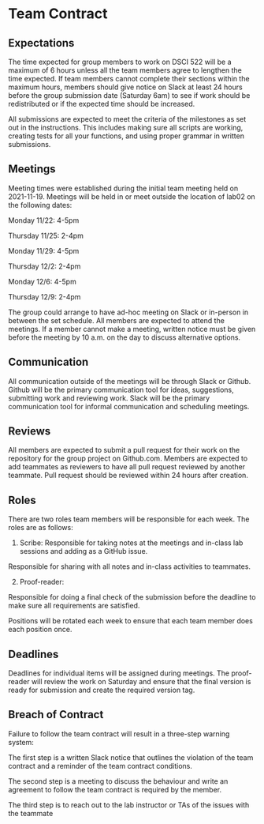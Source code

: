 Team Contract
================

## Expectations

The time expected for group members to work on DSCI 522 will be a
maximum of 6 hours unless all the team members agree to lengthen the
time expected. If team members cannot complete their sections within the
maximum hours, members should give notice on Slack at least 24 hours
before the group submission date (Saturday 6am) to see if work should be
redistributed or if the expected time should be increased.

All submissions are expected to meet the criteria of the milestones as
set out in the instructions. This includes making sure all scripts are
working, creating tests for all your functions, and using proper grammar
in written submissions.

## Meetings

Meeting times were established during the initial team meeting held on
2021-11-19. Meetings will be held in or meet outside the location of
lab02 on the following dates:

Monday 11/22: 4-5pm

Thursday 11/25: 2-4pm

Monday 11/29: 4-5pm

Thursday 12/2: 2-4pm

Monday 12/6: 4-5pm

Thursday 12/9: 2-4pm

The group could arrange to have ad-hoc meeting on Slack or in-person in
between the set schedule. All members are expected to attend the
meetings. If a member cannot make a meeting, written notice must be
given before the meeting by 10 a.m. on the day to discuss alternative options.

## Communication

All communication outside of the meetings will be through Slack or
Github. Github will be the primary communication tool for ideas,
suggestions, submitting work and reviewing work. Slack will be the
primary communication tool for informal communication and scheduling
meetings.

## Reviews

All members are expected to submit a pull request for their work on the
repository for the group project on Github.com. Members are expected to
add teammates as reviewers to have all pull request reviewed by another
teammate. Pull request should be reviewed within 24 hours after
creation.

## Roles

There are two roles team members will be responsible for each week. The
roles are as follows:

1.  Scribe: Responsible for taking notes at the meetings and in-class
    lab sessions and adding as a GitHub issue.

Responsible for sharing with all notes and in-class activities to
teammates.

2.  Proof-reader:

Responsible for doing a final check of the submission before the
deadline to make sure all requirements are satisfied.

Positions will be rotated each week to ensure that each team member does
each position once.

## Deadlines

Deadlines for individual items will be assigned during meetings. The
proof-reader will review the work on Saturday and ensure that the final
version is ready for submission and create the required version tag.

## Breach of Contract

Failure to follow the team contract will result in a three-step warning
system:

The first step is a written Slack notice that outlines the violation of
the team contract and a reminder of the team contract conditions.

The second step is a meeting to discuss the behaviour and write an
agreement to follow the team contract is required by the member.

The third step is to reach out to the lab instructor or TAs of the
issues with the teammate
